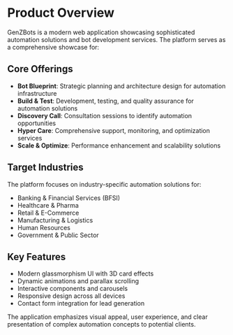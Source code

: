 # Product Overview

GenZBots is a modern web application showcasing sophisticated automation solutions and bot development services. The platform serves as a comprehensive showcase for:

## Core Offerings

- **Bot Blueprint**: Strategic planning and architecture design for automation infrastructure
- **Build & Test**: Development, testing, and quality assurance for automation solutions  
- **Discovery Call**: Consultation sessions to identify automation opportunities
- **Hyper Care**: Comprehensive support, monitoring, and optimization services
- **Scale & Optimize**: Performance enhancement and scalability solutions

## Target Industries

The platform focuses on industry-specific automation solutions for:

- Banking & Financial Services (BFSI)
- Healthcare & Pharma
- Retail & E-Commerce
- Manufacturing & Logistics
- Human Resources
- Government & Public Sector

## Key Features

- Modern glassmorphism UI with 3D card effects
- Dynamic animations and parallax scrolling
- Interactive components and carousels
- Responsive design across all devices
- Contact form integration for lead generation

The application emphasizes visual appeal, user experience, and clear presentation of complex automation concepts to potential clients.